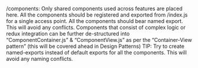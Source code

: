 /components:
    Only shared components used across features are placed here.
    All the components should be registered and exported from /index.js for a single access point.
    All the components should bear named export. This will avoid any conflicts.
    Components that consist of complex logic or redux integration can be further de-structured into “ComponentContainer.js” & “ComponentView.js” as per the “Container-View pattern” (this will be covered ahead in Design Patterns)
    TIP: Try to create named-exports instead of default exports for all the components. This will avoid any naming conflicts.